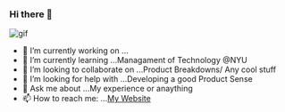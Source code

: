 ### Hi there 👋
![gif](https://user-images.githubusercontent.com/50143610/161472613-3f9cea01-eae0-4ad6-a881-082a43d4bb8f.gif)

- 🔭 I’m currently working on ...
- 🌱 I’m currently learning ...Managament of Technology @NYU
- 👯 I’m looking to collaborate on ...Product Breakdowns/ Any cool stuff
- 🤔 I’m looking for help with ...Developing a good Product Sense
- 💬 Ask me about ...My experience or anaything
- 📫 How to reach me: ...[My Website](https://rishikeshgawde.github.io)
